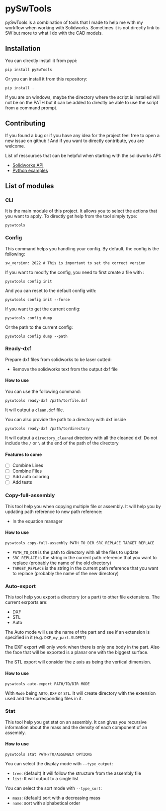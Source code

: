 # pySwTools

pySwTools is a combination of tools that I made to help me with my workflow when working with Solidworks. Sometimes it is not directly link to SW but more to what I do with the CAD models.

## Installation

You can directly install it from pypi:
```
pip install pySwTools
```

Or you can install it from this repository:
```
pip install .
```

If you are on windows, maybe the directory where the script is installed will not be on the PATH but it can be added to directly be able to use the script from a command prompt.


## Contributing

If you found a bug or if you have any idea for the project feel free to open a new issue on github ! And if you want to directly contribute, you are welcome.

List of ressources that can be helpful when starting with the solidworks API:
- [Solidworks API](https://help.solidworks.com/2022/french/SolidWorks/sldworks/c_solidworks_api.htm?verRedirect=1)
- [Python examples](https://mycad.visiativ.com/sites/default/files/questions/answer/15/11/2019/solidworks_python_api.pdf)

## List of modules

### CLI
It is the main module of this project. It allows you to select the actions that you want to apply. To directly get help from the tool simply type:
```
pyswtools
```

### Config
This command helps you handling your config. By default, the config is the following:
```
sw_version: 2022 # This is important to set the correct version
```

If you want to modify the config, you need to first create a file with :
```
pyswtools config init
```

And you can reset to the default config with:
```
pyswtools config init --force
```

If you want to get the current config:
```
pyswtools config dump
```
Or the path to the current config:
```
pyswtools config dump --path
```


### Ready-dxf
Prepare dxf files from solidworks to be laser cutted:
- Remove the solidworks text from the output dxf file

#### How to use
You can use the following command:
```
pyswtools ready-dxf /path/to/file.dxf
```

It will output a `clean.dxf` file.

You can also provide the path to a directory with dxf inside

```
pyswtools ready-dxf /path/to/directory
```

It will output a `directory_cleaned` directory with all the cleaned dxf. Do not include the `/` or `\` at the end of the path of the directory

#### Features to come
- [ ] Combine Lines
- [ ] Combine Files
- [ ] Add auto coloring
- [ ] Add tests

### Copy-full-assembly
This tool help you when copying multiple file or assembly. It will help you by updating path reference to new path reference:
- In the equation manager
#### How to use
```
pyswtools copy-full-assembly PATH_TO_DIR SRC_REPLACE TARGET_REPLACE
```
- `PATH_TO_DIR` is the path to directory with all the files to update
- `SRC_REPLACE` is the string in the current path reference that you want to replace (probably the name of the old directory)
- `TARGET_REPLACE` is the string in the current path reference that you want to replace (probably the name of the new directory)

### Auto-export

This tool help you export a directory (or a part) to other file extensions. The current exrports are:
- DXF
- STL
- Auto

The Auto mode will use the name of the part and see if an extension is specified in it (e.g. `DXF_my_part.SLDPRT`)

The DXF export will only work when there is only one body in the part. Also the face that will be exported is a planar one with the biggest surface.

The STL export will consider the z axis as being the vertical dimension.

#### How to use


```
pyswtools auto-export PATH/TO/DIR MODE
```

With `Mode` being `AUTO`, `DXF` or `STL`. It will create directory with the extension used  and the corresponding files in it.

### Stat
This tool help you get stat on an assembly. It can gives you recursive information about the mass and the density of each component of an assembly.

#### How to use

```
pyswtools stat PATH/TO/ASSEMBLY OPTIONS
```

You can select the display mode with `--type_output`:
- `tree`: (default) It will follow the structure from the assembly file
- `list`: It will output to a single list

You can select the sort mode with `--type_sort`:
- `mass`: (default) sort with a decreasing mass
- `name`: sort with alphabetical order
